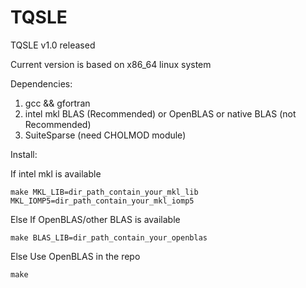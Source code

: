 # TQSLE
TQSLE v1.0 released

Current version is based on x86_64 linux system 

Dependencies:
1. gcc && gfortran
2. intel mkl BLAS (Recommended) or OpenBLAS or native BLAS (not Recommended)
3. SuiteSparse (need CHOLMOD module)

Install:

If intel mkl is available
```
make MKL_LIB=dir_path_contain_your_mkl_lib MKL_IOMP5=dir_path_contain_your_mkl_iomp5
```
Else If OpenBLAS/other BLAS is available
```
make BLAS_LIB=dir_path_contain_your_openblas
```
Else Use OpenBLAS in the repo
```
make
```

